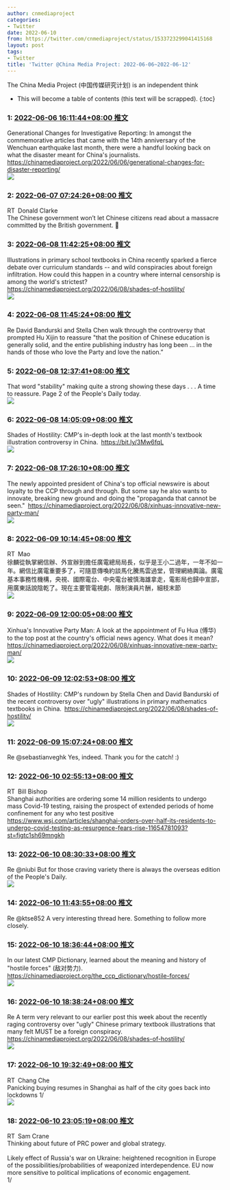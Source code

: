 ```yaml
---
author: cnmediaproject
categories:
- Twitter
date: 2022-06-10
from: https://twitter.com/cnmediaproject/status/1533723299041415168
layout: post
tags:
- Twitter
title: 'Twitter @China Media Project: 2022-06-06~2022-06-12'
---
```


The China Media Project (中国传媒研究计划) is an independent think

* This will become a table of contents (this text will be scrapped).
{:toc}

### 1: [2022-06-06 16:11:44+08:00 推文](https://twitter.com/cnmediaproject/status/1533723299041415168)

Generational Changes for Investigative Reporting: In amongst the commemorative articles that came with the 14th anniversary of the Wenchuan earthquake last month, there were a handful looking back on what the disaster meant for China's journalists. <a href="https://chinamediaproject.org/2022/06/06/generational-changes-for-disaster-reporting/" target="_blank" rel="noopener noreferrer">https://chinamediaproject.org/2022/06/06/generational-changes-for-disaster-reporting/</a><br><img style="" src="https://pbs.twimg.com/media/FUjhFLqaUAAw5Vk?format=jpg&amp;name=orig" referrerpolicy="no-referrer">

### 2: [2022-06-07 07:24:26+08:00 推文](https://twitter.com/donaldcclarke/status/1533952989974646784)

RT Donald Clarke<br>The Chinese government won’t let Chinese citizens read about a massacre committed by the British government. 🤔

### 3: [2022-06-08 11:42:25+08:00 推文](https://twitter.com/cnmediaproject/status/1534380298376716289)

Illustrations in primary school textbooks in China recently sparked a fierce debate over curriculum standards -- and wild conspiracies about foreign infiltration. How could this happen in a country where internal censorship is among the world's strictest? <a href="https://chinamediaproject.org/2022/06/08/shades-of-hostility/" target="_blank" rel="noopener noreferrer">https://chinamediaproject.org/2022/06/08/shades-of-hostility/</a><br><img style="" src="https://pbs.twimg.com/media/FUs2vfVaMAEKAaq?format=jpg&amp;name=orig" referrerpolicy="no-referrer">

### 4: [2022-06-08 11:45:24+08:00 推文](https://twitter.com/cnmediaproject/status/1534381048620281856)

Re David Bandurski and Stella Chen walk through the controversy that prompted Hu Xijin to reassure "that the position of Chinese education is generally solid, and the entire publishing industry has long been ... in the hands of those who love the Party and love the nation.”

### 5: [2022-06-08 12:37:41+08:00 推文](https://twitter.com/cnmediaproject/status/1534394208169390080)

That word "stability" making quite a strong showing these days . . . A time to reassure. Page 2 of the People's Daily today.<br><img style="" src="https://pbs.twimg.com/media/FUtDZKeakAAWDMN?format=jpg&amp;name=orig" referrerpolicy="no-referrer">

### 6: [2022-06-08 14:05:09+08:00 推文](https://twitter.com/cnmediaproject/status/1534416219218276355)

Shades of Hostility: CMP's in-depth look at the last month's textbook illustration controversy in China. <a href="https://bit.ly/3Mw6fqL" target="_blank" rel="noopener noreferrer">https://bit.ly/3Mw6fqL</a><br><img style="" src="https://pbs.twimg.com/media/FUtXXp5aMAI7ypv?format=jpg&amp;name=orig" referrerpolicy="no-referrer">

### 7: [2022-06-08 17:26:10+08:00 推文](https://twitter.com/cnmediaproject/status/1534466808115503106)

The newly appointed president of China's top official newswire is about loyalty to the CCP through and through. But some say he also wants to innovate, breaking new ground and doing the "propaganda that cannot be seen." <a href="https://chinamediaproject.org/2022/06/08/xinhuas-innovative-new-party-man/" target="_blank" rel="noopener noreferrer">https://chinamediaproject.org/2022/06/08/xinhuas-innovative-new-party-man/</a><br><img style="" src="https://pbs.twimg.com/media/FUuFZMIagAEgvNV?format=jpg&amp;name=orig" referrerpolicy="no-referrer">

### 8: [2022-06-09 10:14:45+08:00 推文](https://twitter.com/Maoviews/status/1534720624924319744)

RT Mao<br>徐麟從執掌網信辦、外宣辦到擔任廣電總局局長，似乎是王小二過年，一年不如一年。網信比廣電重要多了，可隨意傳喚約談馬化騰馬雲過堂，管理網絡輿論。廣電基本事務性機構，央視、國際電台、中央電台被慎海雄拿走，電影局也歸中宣部，用廣東話說陰乾了。現在主要管電視劇、限制演員片酬，細枝末節<br><img style="" src="https://pbs.twimg.com/media/FUxsRYGaMAAITkA?format=jpg&amp;name=orig" referrerpolicy="no-referrer">

### 9: [2022-06-09 12:00:05+08:00 推文](https://twitter.com/cnmediaproject/status/1534747134918299648)

Xinhua's Innovative Party Man: A look at the appointment of Fu Hua (傅华) to the top post at the country's official news agency. What does it mean? <a href="https://chinamediaproject.org/2022/06/08/xinhuas-innovative-new-party-man/" target="_blank" rel="noopener noreferrer">https://chinamediaproject.org/2022/06/08/xinhuas-innovative-new-party-man/</a><br><img style="" src="https://pbs.twimg.com/media/FUyEYYJaMAAtsZn?format=jpg&amp;name=orig" referrerpolicy="no-referrer">

### 10: [2022-06-09 12:02:53+08:00 推文](https://twitter.com/cnmediaproject/status/1534747837585829888)

Shades of Hostility: CMP's rundown by Stella Chen and David Bandurski of the recent controversy over "ugly" illustrations in primary mathematics textbooks in China. <a href="https://chinamediaproject.org/2022/06/08/shades-of-hostility/" target="_blank" rel="noopener noreferrer">https://chinamediaproject.org/2022/06/08/shades-of-hostility/</a><br><img style="" src="https://pbs.twimg.com/media/FUyFA5yagAAs8KV?format=jpg&amp;name=orig" referrerpolicy="no-referrer">

### 11: [2022-06-09 15:07:24+08:00 推文](https://twitter.com/cnmediaproject/status/1534794271425183744)

Re @sebastianveghk Yes, indeed. Thank you for the catch! :)

### 12: [2022-06-10 02:55:13+08:00 推文](https://twitter.com/niubi/status/1534972402047799340)

RT Bill Bishop<br>Shanghai authorities are ordering some 14 million residents to undergo mass Covid-19 testing, raising the prospect of extended periods of home confinement for any who test positive <a href="https://www.wsj.com/articles/shanghai-orders-over-half-its-residents-to-undergo-covid-testing-as-resurgence-fears-rise-11654781093?st=fjgtc1sh69mngkh" target="_blank" rel="noopener noreferrer">https://www.wsj.com/articles/shanghai-orders-over-half-its-residents-to-undergo-covid-testing-as-resurgence-fears-rise-11654781093?st=fjgtc1sh69mngkh</a>

### 13: [2022-06-10 08:30:33+08:00 推文](https://twitter.com/cnmediaproject/status/1535056791679410176)

Re @niubi But for those craving variety there is always the overseas edition of the People's Daily.<br><img style="" src="https://pbs.twimg.com/media/FU2d_j4aMAA86zn?format=jpg&amp;name=orig" referrerpolicy="no-referrer">

### 14: [2022-06-10 11:43:55+08:00 推文](https://twitter.com/cnmediaproject/status/1535105451121328128)

Re @ktse852 A very interesting thread here. Something to follow more closely.

### 15: [2022-06-10 18:36:44+08:00 推文](https://twitter.com/cnmediaproject/status/1535209342613733376)

In our latest CMP Dictionary, learned about the meaning and history of "hostile forces" (敌对势力). <a href="https://chinamediaproject.org/the_ccp_dictionary/hostile-forces/" target="_blank" rel="noopener noreferrer">https://chinamediaproject.org/the_ccp_dictionary/hostile-forces/</a><br><img style="" src="https://pbs.twimg.com/media/FU4ovlCacAElLnv?format=jpg&amp;name=orig" referrerpolicy="no-referrer">

### 16: [2022-06-10 18:38:24+08:00 推文](https://twitter.com/cnmediaproject/status/1535209758973915137)

Re A term very relevant to our earlier post this week about the recently raging controversy over "ugly" Chinese primary textbook illustrations that many felt MUST be a foreign conspiracy. <a href="https://chinamediaproject.org/2022/06/08/shades-of-hostility/" target="_blank" rel="noopener noreferrer">https://chinamediaproject.org/2022/06/08/shades-of-hostility/</a><br><img style="" src="https://pbs.twimg.com/media/FU4pH4raMAEg2n1?format=jpg&amp;name=orig" referrerpolicy="no-referrer">

### 17: [2022-06-10 19:32:49+08:00 推文](https://twitter.com/Changxche/status/1535223454664134657)

RT Chang Che<br>Panicking buying resumes in Shanghai as half of the city goes back into lockdowns 1/<br><img style="" src="https://pbs.twimg.com/media/FU41lF5aIAA_YxN?format=jpg&amp;name=orig" referrerpolicy="no-referrer">

### 18: [2022-06-10 23:05:19+08:00 推文](https://twitter.com/UselessTree/status/1535276931196796928)

RT Sam Crane<br>Thinking about future of PRC power and global strategy.<br><br>Likely effect of Russia's war on Ukraine: heightened recognition in Europe of the possibilities/probabilities of weaponized interdependence. EU now more sensitive to political implications of economic engagement.<br>1/

